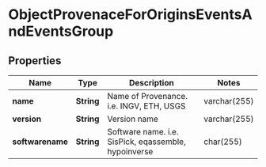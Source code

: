 

# ObjectProvenaceForOriginsEventsAndEventsGroup


## Properties

| Name | Type | Description | Notes |
|------------ | ------------- | ------------- | -------------|
|**name** | **String** | Name of Provenance. i.e. INGV, ETH, USGS | varchar(255) |  [optional] |
|**version** | **String** | Version name | varchar(255) |  [optional] |
|**softwarename** | **String** | Software name. i.e. SisPick, eqassemble, hypoinverse | char(255) |  [optional] |



